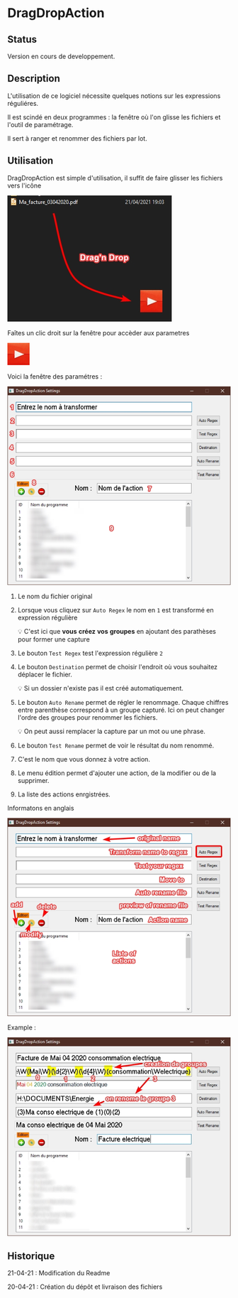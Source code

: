 # DragDropAction 


## Status

Version en cours de developpement.

## Description

L'utilisation de ce logiciel nécessite quelques notions sur les expressions réguliéres. 

Il est scindé en deux programmes : la fenêtre où l'on glisse les fichiers et l'outil de paramétrage.

Il sert à ranger et renommer des fichiers par lot.

## Utilisation

DragDropAction est simple d'utilisation, il suffit de faire glisser les fichiers vers l'icône

![DragNDrop](./images/image001.jpg)

Faîtes un clic droit sur la fenêtre pour accèder aux parametres

![DragNDrop](./Resources/play.jpg)

Voici la fenêtre des paramétres :

![DragNDrop](./images/image003.jpg)

1. Le nom du fichier original

2. Lorsque vous cliquez sur `Auto Regex` le nom en `1` est transformé en expression régulière

   💡 C'est ici que __vous__ __créez__ __vos__ __groupes__ en ajoutant des parathèses pour former une capture
   
3. Le bouton `Test Regex` test l'expression régulière `2`

4. Le bouton `Destination` permet de choisir l'endroit où vous souhaitez déplacer le fichier.

   💡 Si un dossier n'existe pas il est créé automatiquement.
   
5. Le bouton `Auto Rename` permet de régler le renommage. Chaque chiffres entre parenthèse correspond
   à un groupe capturé. Ici on peut changer l'ordre des groupes pour renommer les fichiers.
   
   💡 On peut aussi remplacer la capture par un mot ou une phrase.
   
6. Le bouton `Test Rename` permet de voir le résultat du nom renommé.

7. C'est le nom que vous donnez à votre action.

8. Le menu édition permet d'ajouter une action, de la modifier ou de la supprimer.

9. La liste des actions enrgistrées.

Informatons en anglais

![DragNDropEN](./images/image002.jpg)

Example :

![Exemple](./images/image005.jpg)

## Historique

21-04-21 : Modification du Readme

20-04-21 : Création du dépôt et livraison des fichiers